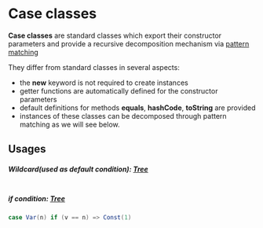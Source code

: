 ﻿Case classes
============


**Case classes** are standard classes which export their constructor parameters and provide a recursive decomposition mechanism via [pattern matching](../pattern_matching)


They differ from standard classes in several aspects:
* the **new** keyword is not required to create instances
* getter functions are automatically defined for the constructor parameters
* default definitions for methods **equals**, **hashCode**, **toString** are provided
* instances of these classes can be decomposed through pattern matching as
we will see below.


Usages
------

##### Wildcard(used as default condition): [Tree]
```scala  case _ => Const(0)
```
##### *if* condition: [Tree]
```scala
case Var(n) if (v == n) => Const(1)
```


[Tree]: Tree.scala

